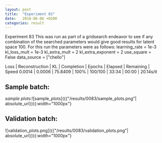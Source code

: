 ```yaml
---
layout: post
title:  "Experiment 83"
date:   2018-06-06 +0200
categories: result
---
```

Experiment 83
This was run as part of a gridsearch endeavor to see if any combination of the searched parameters would give good results for latent space 100.
For this run the parameters were as follows:
learning_rate = 1e-3
kl_loss_mult = 1e-3
kl_extra_mult = 2
kl_extra_exponent = 2
use_square = False
data_source = ["chello"]

Loss | Reconstruction | KL | Completion | Epochs | Elapsed | Remaining | Speed
0.0014 | 0.0006 | 75.8409 | 100% | 100/100 | 33:34 | 00:00 | 20.14s/it



## **Sample batch**:

_sample plots_:![sample_plots]({{"/results/0083/sample_plots.png"| absolute_url}}){:width="1000px"}

## **Validation batch**:

![validation_plots.png]({{"/results/0083/validation_plots.png"| absolute_url}}){:width="1000px"}
